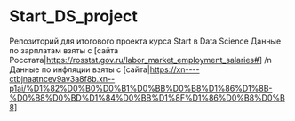 # Start_DS_project
Репозиторий для итогового проекта курса Start в Data Science
Данные по зарплатам взяты с [сайта Росстата|https://rosstat.gov.ru/labor_market_employment_salaries#] /n
Данные по инфляции взяты с [сайта|https://xn----ctbjnaatncev9av3a8f8b.xn--p1ai/%D1%82%D0%B0%D0%B1%D0%BB%D0%B8%D1%86%D1%8B-%D0%B8%D0%BD%D1%84%D0%BB%D1%8F%D1%86%D0%B8%D0%B8]
